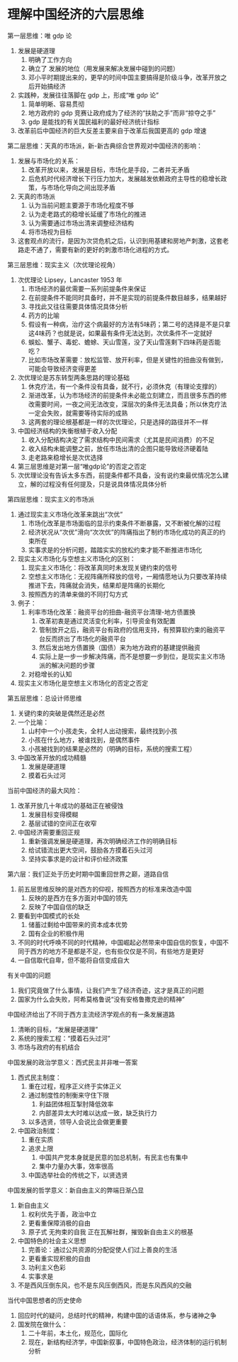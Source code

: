 # 理解中国经济的六层思维

第一层思维：唯 gdp 论
1. 发展是硬道理
   1. 明确了工作方向
   2. 确立了 发展的地位（用发展来解决发展中碰到的问题）
   3. 邓小平时期提出来的，更早的时间中国主要搞得是阶级斗争，改革开放之后开始搞经济
2. 实践种，发展往往落脚在 gdp 上，形成“唯 gdp 论”
   1. 简单明晰、容易贯彻
   2. 地方政府的 gdp 竞赛让政府成为了经济的“扶助之手”而非“掠夺之手”
   3. gdp 是能找的有关国民福利的最好经济统计指标
3. 改革前后中国经济的巨大反差主要来自于改革后我国更高的 gdp 增速

第二层思维：天真的市场派，新-新古典综合世界观对中国经济的影响：
1. 发展与市场化的关系：
   1. 改革开放以来，发展是目标，市场化是手段，二者并无矛盾
   2. 后危机时代经济增长下行压力加大，发展越发依赖政府主导性的稳增长政策，与市场化导向之间出现矛盾
2. 天真的市场派
   1. 认为当前问题主要源于市场化程度不够
   2. 认为走老路式的稳增长延缓了市场化的推进
   3. 认为需要通过市场出清来调整经济结构
   4. 将市场视为目标
3. 这套观点的流行，是因为次贷危机之后，认识到用基建和房地产刺激，这套老路走不通了，需要有新的更好的刺激市场化进程的方式。

第三层思维：现实主义（次优理论视角）
1. 次优理论 Lipsey，Lancaster 1953 年
   1. 市场经济的最优需要一系列前提条件来保证
   2. 在前提条件不能同时具备时，并不是实现的前提条件数目越多，结果越好
   3. 寻找此又往往需要具体情况具体分析
   4. 药方的比喻
   5. 假设有一种病，治疗这个病最好的方法有5味药；第二号的选择是不是只拿这4味药？也就是说，如果最有条件无法达到，次优条件不一定就好
   6. 蜈蚣、蟹子、毒蛇、蟾蜍、天山雪莲，没了天山雪莲剩下四味药是否能吃？
   7. 比如市场改革需要：放松监管、放开利率，但是关键性的扭曲没有做到，可能会导致经济变得更差
2. 次优理论是苏东转型两条思路的理论基础
   1. 休克疗法，有一个条件没有具备，就不行，必须休克（有理论支撑的）
   2. 渐进改革，认为市场经济的前提条件未必能立刻建立，而且很多东西的修改需要时间，一夜之间无法改变，深层次的条件无法具备；所以休克疗法一定会失败，就需要等待实际的成熟
   3. 这两套的理论根基都是一样的次优理论，只是选择的路径并不一样
3. 中国经济结构的失衡根植于收入分配
   1. 收入分配结构决定了需求结构中民间需求（尤其是民间消费）的不足
   2. 收入结构未能调整之前，放任市场出清的企图只能导致经济硬着陆
   3. 走老路来稳增长是次优选择
4. 第三层思维是对第一层“唯gdp论”的否定之否定
5. 次优理论没有告诉太多东西，前提条件都不具备，没有说约束最优情况怎么建立，解的过程没有任何提及，只是说具体情况具体分析

第四层思维：现实主义的市场派
1. 通过现实主义市场化改革来跳出“次优”
   1. 市场化改革是市场面临的显示约束条件不断暴露，又不断被化解的过程
   2. 经济状况从“次优”滑向“次次优”的阵痛指出了制约市场化成功的真正的约束所在
   3. 实事求是的分析问题，踏踏实实的放松约束才能不断推进市场化
2. 现实主义市场化与空想主义市场化的区别：
   1. 现实主义市场化：将改革真同时未发现关键约束的信号
   2. 空想主义市场化：无视阵痛所释放的信号，一厢情愿地认为只要改革持续推进下去，阵痛就会消失，结果却是阵痛的长期化
   3. 按照西方的清单来做的不同打勾方式
3. 例子：
   1. 利率市场化改革：融资平台的扭曲-融资平台清理-地方债置换
      1. 改革初衷是通过灵活变化利率，引导资金有效配置
      2. 管制放开之后，融资平台有政府的信用支持，有预算软约束的融资平台反而挤出了市场化的融资平台
      3. 然后发出地方债置换（国债）来为地方政府的基建提供融资
      4. 实际上是一步一步解决阵痛，而不是想要一步到位，是现实主义市场派的解决问题的步骤
   2. 对稳增长的认知
4. 现实主义市场化是空想主义市场化的否定之否定

第五层思维：总设计师思维
1. 关键约束的突破是偶然还是必然
2. 一个比喻：
   1. 山村中一个小孩走失，全村人出动搜索，最终找到小孩
   2. 小孩在什么地方，被谁找到，是偶然事件
   3. 小孩被找到的结果是必然的（明确的目标，系统的搜索工程）
3. 中国改革开放的成功精髓
   1. 发展是硬道理
   2. 摸着石头过河

当前中国经济的最大风险：
1. 改革开放几十年成功的基础正在被侵蚀
   1. 发展目标变得模糊
   2. 基层试错的空间正在收窄
2. 中国经济需要重回正规
   1. 重新强调发展是硬道理，再次明确经济工作的明确目标
   2. 给试错流出更大空间，鼓励各方摸着石头过河
   3. 坚持实事求是的设计和评价经济政策

第六层：我们正处于历史时期中国重回世界之巅，道路自信
1. 前五层思维反映的是对西方的仰视，按照西方的标准来改造中国
   1. 反映的是西方在多方面对中国的领先
   2. 反映了中国自信的缺乏
2. 要看到中国模式的长处
   1. 储蓄过剩给中国带来的资本成本优势
   2. 国有企业的积极作用
3. 不同的时代呼唤不同的时代精神，中国崛起必然带来中国自信的恢复，中国不同于西方的地方不是都是不足，也有些仅仅是不同，有些地方是更好
4. 一自信取代自卑，但不能将自信变成自大

有关中国的问题
1. 我们究竟做了什么事情，让我们产生了经济奇迹，这才是真正的问题
2. 国家为什么会失败，阿希莫格鲁说“没有安格鲁撒克逊的精神”

中国经济给出了不同于西方主流经济学观点的有一条发展道路
1. 清晰的目标，“发展是硬道理”
2. 系统的搜索工程：“摸着石头过河”
3. 市场与政府的有机结合

中国发展的政治学意义：西式民主并非唯一答案
1. 西式民主制度：
   1. 重在过程，程序正义终于实体正义
   2. 通过制度性的制衡来守住下限
      1. 利益团体相互掣肘降低效率
      2. 内部差异太大时难以达成一致，缺乏执行力
   3. 以多选贤，领导人会说比会做更重要
2. 中国政治制度：
   1. 重在实质
   2. 追求上限
      1. 中国共产党本身就是民意的加总机制，有民主也有集中
      2. 集中力量办大事，效率很高
   3. 中国选举社会的传统之下，以贤选贤

中国发展的哲学意义：新自由主义的弊端日渐凸显
1. 新自由主义
   1. 权利优先于善，政治中立
   2. 更看重保障消极的自由
   3. 原子式 无拘束的自我 正在瓦解社群，摧毁新自由主义的根基
2. 中国特色的社会主义思想
   1. 完善论：通过公共资源的分配促使人们过上善良的生活
   2. 更看重实现积极的自由
   3. 功利主义色彩
   4. 实事求是
3. 不是西风压倒东风，也不是东风压倒西风，而是东风西风的交融

当代中国思想者的历史使命
1. 回应时代的疑问，总结时代的精神，构建中国的话语体系，参与诸神之争
2. 国发院在做什么：
   1. 二十年前，本土化，规范化，国际化
   2. 现在，新结构经济学，中国新叙事，中国特色政治，经济体制的运行机制分析


